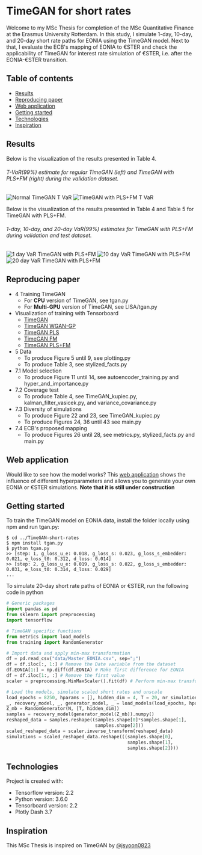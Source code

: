 # TimeGAN for short rates

Welcome to my MSc Thesis for completion of the MSc Quantitative Finance at the Erasmus University Rotterdam. In this study, I simulate 1-day, 10-day, and 20-day short rate paths for EONIA using the TimeGAN model. Next to that, I evaluate the ECB's mapping of EONIA to €STER and check the applicability of TimeGAN for interest rate simulation of €STER, i.e. after the EONIA-€STER transition.

## Table of contents
* [Results](#results)
* [Reproducing paper](#reproducing-paper)
* [Web application](#web-application)
* [Getting started](#getting-started)
* [Technologies](#technologies)
* [Inspiration](#inspiration)

## Results

Below is the visualization of the results presented in Table 4. 

###### T-VaR(99%) estimate for regular TimeGAN (left) and TimeGAN with PLS+FM (right) during the validation dataset.

![Normal TimeGAN T VaR](Figures/Normal_TimeGAN_T_VaR.gif) ![TimeGAN with PLS+FM T VaR](Figures/PLS_FM_TimeGAN_T_VaR.gif)

Below is the visualization of the results presented in Table 4 and Table 5 for TimeGAN with PLS+FM.

###### 1-day, 10-day, and 20-day VaR(99%) estimates for TimeGAN with PLS+FM during validation and test dataset.

![1 day VaR TimeGAN with PLS+FM](Figures/1_day_VaR_PLS_FM.gif) ![10 day VaR TimeGAN with PLS+FM](Figures/10_day_VaR_PLS_FM.gif) ![20 day VaR TimeGAN with PLS+FM](Figures/20_day_VaR_PLS_FM.gif)

## Reproducing paper

* 4 Training TimeGAN
  * For **CPU** version of TimeGAN, see tgan.py  
  * For **Multi-GPU** version of TimeGAN, see LISA/tgan.py
* Visualization of training with Tensorboard
  - [TimeGAN](https://tensorboard.dev/experiment/rCW95sn7TNabbXJY4a1gew)
  - [TimeGAN WGAN-GP](https://tensorboard.dev/experiment/vb0fQUArTyqoNIn8RTBgDA)
  - [TimeGAN PLS](https://tensorboard.dev/experiment/591rUg69R1GriM2cGjlP2Q)
  - [TimeGAN FM](https://tensorboard.dev/experiment/1fQKZdtRTPCED1GsEdpUOg)
  - [TimeGAN PLS+FM](https://tensorboard.dev/experiment/kqNuBA7aR96gB07zuM7z5g)
* 5 Data 
  * To produce Figure 5 until 9, see plotting.py  
  * To produce Table 3, see stylized_facts.py
* 7.1 Model selection
  * To produce Figure 11 until 14, see autoencoder_training.py and hyper_and_importance.py
* 7.2 Coverage test
  * To produce Table 4, see TimeGAN_kupiec.py, kalman_filter_vasicek.py, and variance_covariance.py 
* 7.3 Diversity of simulations
  * To produce Figure 22 and 23, see TimeGAN_kupiec.py
  * To produce Figures 24, 36 until 43 see main.py
* 7.4 ECB's proposed mapping
  * To produce Figures 26 until 28, see metrics.py, stylized_facts.py and main.py

## Web application

Would like to see how the model works? This [web application](https://timegan-short-rates.herokuapp.com/) shows the influence of different hyperparameters and allows you to generate your own EONIA or €STER simulations. **Note that it is still under construction**

## Getting started

To train the TimeGAN model on EONIA data, install the folder locally using npm and run tgan.py:

```
$ cd ../TimeGAN-short-rates
$ npm install tgan.py
$ python tgan.py
>> [step: 1, g_loss_u_e: 0.018, g_loss_s: 0.023, g_loss_s_embedder: 0.021, e_loss_t0: 0.312, d_loss: 0.014]
>> [step: 2, g_loss_u_e: 0.019, g_loss_s: 0.022, g_loss_s_embedder: 0.031, e_loss_t0: 0.314, d_loss: 0.029]
...
```

To simulate 20-day short rate paths of EONIA or €STER, run the following code in python

```python
# Generic packages
import pandas as pd
from sklearn import preprocessing
import tensorflow

# TimeGAN specific functions
from metrics import load_models
from training import RandomGenerator

# Import data and apply min-max transformation
df = pd.read_csv("data/Master_EONIA.csv", sep=";")
df = df.iloc[:, 1:] # Remove the Date variable from the dataset
df.EONIA[1:] = np.diff(df.EONIA) # Make first difference for EONIA
df = df.iloc[1:, :] # Remove the first value
scaler = preprocessing.MinMaxScaler().fit(df) # Perform min-max transformation

# Load the models, simulate scaled short rates and unscale
load_epochs = 8250, hparams = [], hidden_dim = 4, T = 20, nr_simulations = N
_, recovery_model, _, generator_model, _ = load_models(load_epochs, hparams, hidden_dim)
Z_mb = RandomGenerator(N, [T, hidden_dim])
samples = recovery_model(generator_model(Z_mb)).numpy()
reshaped_data = samples.reshape((samples.shape[0]*samples.shape[1], 
                                 samples.shape[2]))
scaled_reshaped_data = scaler.inverse_transform(reshaped_data)
simulations = scaled_reshaped_data.reshape(((samples.shape[0],
                                             samples.shape[1], 
                                             samples.shape[2])))    
```

## Technologies

Project is created with:
* Tensorflow version: 2.2
* Python version: 3.6.0
* Tensorboard version: 2.2
* Plotly Dash 3.7

## Inspiration

This MSc Thesis is inspired on TimeGAN by [@jsyoon0823](https://github.com/jsyoon0823/TimeGAN)
